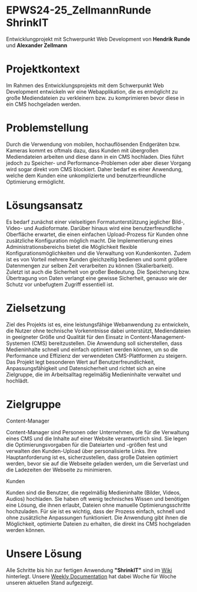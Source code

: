 # EPWS24-25_ZellmannRunde ShrinkIT
Entwicklungprojekt mit Schwerpunkt Web Development von **Hendrik Runde** und **Alexander Zellmann**

# Projektkontext
Im Rahmen des Entwicklungsprojekts mit dem Schwerpunkt Web Development entwickeln wir eine Webapplikation, die es ermöglicht zu große Mediendateien zu verkleinern bzw. zu komprimieren bevor diese in ein CMS hochgeladen werden.

# Problemstellung
Durch die Verwendung von mobilen, hochauflösenden Endgeräten bzw. Kameras kommt es oftmals dazu, dass Kunden mit übergroßen Mediendateien arbeiten und diese dann in ein CMS hochladen. Dies führt jedoch zu Speicher- und Performance-Problemen oder aber dieser Vorgang wird sogar direkt vom CMS blockiert. Daher bedarf es einer Anwendung, welche dem Kunden eine unkomplizierte und benutzerfreundliche Optimierung ermöglicht.

# Lösungsansatz
Es bedarf zunächst einer vielseitigen Formatunterstützung jeglicher Bild-, Video- und Audioformate. Darüber hinaus wird eine benutzerfreundliche Oberfläche erwartet, die einen einfachen Upload-Prozess für Kunden ohne zusätzliche Konfiguration möglich macht. Die Implementierung eines Administrationsbereichs bietet die Möglichkeit flexible Konfigurationsmöglichkeiten und die Verwaltung von Kundenkonten. Zudem ist es von Vorteil mehrere Kunden gleichzeitig bedienen und somit größere Datenmengen zur selben Zeit verarbeiten zu können (Skalierbarkeit). Zuletzt ist auch die Sicherheit von großer Bedeutung. Die Speicherung bzw. Übertragung von Daten verlangt eine gewisse Sicherheit, genauso wie der Schutz vor unbefugtem Zugriff essentiell ist.

# Zielsetzung
Ziel des Projekts ist es, eine leistungsfähige Webanwendung zu entwickeln, die Nutzer ohne technische Vorkenntnisse dabei unterstützt, Mediendateien in geeigneter Größe und Qualität für den Einsatz in Content-Management-Systemen (CMS) bereitzustellen. Die Anwendung soll sicherstellen, dass Medieninhalte schnell und einfach optimiert werden können, um so die Performance und Effizienz der verwendeten CMS-Plattformen zu steigern. Das Projekt legt besonderen Wert auf Benutzerfreundlichkeit, Anpassungsfähigkeit und Datensicherheit und richtet sich an eine Zielgruppe, die im Arbeitsalltag regelmäßig Medieninhalte verwaltet und hochlädt.

# Zielgruppe
Content-Manager

Content-Manager sind Personen oder Unternehmen, die für die Verwaltung eines CMS und die Inhalte auf einer Website verantwortlich sind. Sie legen die Optimierungsvorgaben für die Dateiarten und -größen fest und verwalten den Kunden-Upload über personalisierte Links. Ihre Hauptanforderung ist es, sicherzustellen, dass große Dateien optimiert werden, bevor sie auf die Webseite geladen werden, um die Serverlast und die Ladezeiten der Webseite zu minimieren.

Kunden

Kunden sind die Benutzer, die regelmäßig Medieninhalte (Bilder, Videos, Audios) hochladen. Sie haben oft wenig technisches Wissen und benötigen eine Lösung, die ihnen erlaubt, Dateien ohne manuelle Optimierungsschritte hochzuladen. Für sie ist es wichtig, dass der Prozess einfach, schnell und ohne zusätzliche Anpassungen funktioniert. Die Anwendung gibt ihnen die Möglichkeit, optimierte Dateien zu erhalten, die direkt ins CMS hochgeladen werden können.


# Unsere Lösung
Alle Schritte bis hin zur fertigen Anwendung **"ShrinkIT"** sind im [Wiki](https://github.com/HendrikRunde/EPWS24-25_ZellmannRunde/wiki) hinterlegt. Unsere [Weekly Documentation](https://github.com/HendrikRunde/EPWS24-25_ZellmannRunde/wiki/Weekly-Documentation) hat dabei Woche für Woche unseren aktuellen Stand aufgezeigt.

